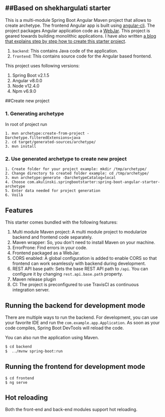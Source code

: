 
##Based on shekhargulati starter 
-----

This is a multi-module Spring Boot Angular Maven project that allows to create archetype.
The frontend Angular app is built using [angular-cli](https://cli.angular.io/). The project packages Angular application code as a [WebJar](https://www.webjars.org/). This project is geared towards building monolithic applications. I have also written [a blog that explains step by step how to create this starter project](https://shekhargulati.com/2017/11/08/a-minimalist-guide-to-building-spring-boot-angular-5-applications/).


1. `backend`: This contains Java code of the application.
2. `frontend`: This contains source code for the Angular based frontend.

This project uses following versions:

1. Spring Boot v2.1.5
2. Angular v8.0.0
3. Node v12.4.0
4. Npm v6.9.0

##Create new project

### 1. Generating archetype

In root of project run
```
1. mvn archetype:create-from-project -Darchetype.filteredExtensions=java
2. cd target/generated-sources/archetype/
3. mvn install
```

### 2. Use generated archetype to create new project

```
1. Create folder for your project example: mkdir /tmp/archetype/
2. Change directory to created folder example: cd /tmp/archetype/
3. mvn archetype:generate -DarchetypeCatalog=local
4. Choose com.akulinski.springbootstarter:spring-boot-angular-starter-archetype 
5. Enter data needed for project generation 
6. Voilà 
```

## Features

This starter comes bundled with the following features:

1. Multi module Maven project: A multi module project to modularize backend and frontend code separately.
2. Maven wrapper: So, you don't need to install Maven on your machine.
3. ErrorProne: Find errors in your code.
4. Frontend packaged as a WebJar.
5. CORS enabled: A global configuration is added to enable CORS so that frontend can work seamlessly with backend during development.
6. REST API base path: Sets the base REST API path to `/api`. You can configure it by changing `rest.api.base.path` property.
7. Maven release plugin
8. CI: The project is preconfigured to use TravisCI as continuous integration server.

## Running the backend for development mode

There are multiple ways to run the backend. For development, you can use your favorite IDE and run the
`com.example.app.Application`. As soon as your code compiles, Spring Boot DevTools will reload the code.

You can also run the application using Maven.

```bash
$ cd backend
$  ../mvnw spring-boot:run
```

## Running the frontend for development mode
```
$ cd frontend
$ ng serve 
```
## Hot reloading

Both the front-end and back-end modules support hot reloading.
